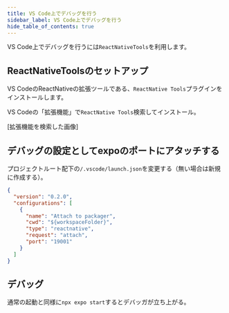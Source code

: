 ```yaml
---
title: VS Code上でデバッグを行う
sidebar_label: VS Code上でデバッグを行う
hide_table_of_contents: true
---
```


VS Code上でデバッグを行うには`ReactNativeTools`を利用します。

## ReactNativeToolsのセットアップ

VS CodeのReactNativeの拡張ツールである、`ReactNative Tools`プラグインをインストールします。

VS Codeの「拡張機能」で`ReactNative Tools`検索してインストール。

[拡張機能を検索した画像]

## デバッグの設定としてexpoのポートにアタッチする

プロジェクトルート配下の`/.vscode/launch.json`を変更する（無い場合は新規に作成する）。

```json title="/launch.json"
{
  "version": "0.2.0",
  "configurations": [
    {
      "name": "Attach to packager",
      "cwd": "${workspaceFolder}",
      "type": "reactnative",
      "request": "attach",
      "port": "19001"
    }
  ]
}
```

## デバッグ

通常の起動と同様に`npx expo start`するとデバッガが立ち上がる。
